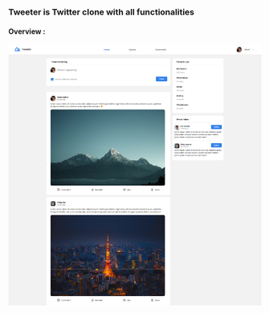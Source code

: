 ### Tweeter is Twitter clone with all functionalities

#### Overview :
<img src="./images/screenshot.png" />